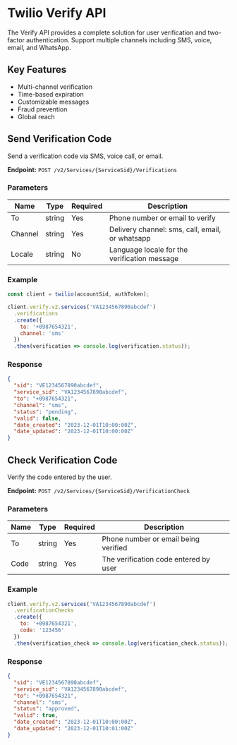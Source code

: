 # Twilio Verify API

The Verify API provides a complete solution for user verification and two-factor authentication. Support multiple channels including SMS, voice, email, and WhatsApp.

## Key Features
- Multi-channel verification
- Time-based expiration
- Customizable messages
- Fraud prevention
- Global reach

## Send Verification Code

Send a verification code via SMS, voice call, or email.

**Endpoint:** `POST /v2/Services/{ServiceSid}/Verifications`

### Parameters

| Name | Type | Required | Description |
|------|------|----------|-------------|
| To | string | Yes | Phone number or email to verify |
| Channel | string | Yes | Delivery channel: sms, call, email, or whatsapp |
| Locale | string | No | Language locale for the verification message |

### Example

```javascript
const client = twilio(accountSid, authToken);

client.verify.v2.services('VA1234567890abcdef')
  .verifications
  .create({
    to: '+0987654321',
    channel: 'sms'
  })
  .then(verification => console.log(verification.status));
```

### Response

```json
{
  "sid": "VE1234567890abcdef",
  "service_sid": "VA1234567890abcdef",
  "to": "+0987654321",
  "channel": "sms",
  "status": "pending",
  "valid": false,
  "date_created": "2023-12-01T10:00:00Z",
  "date_updated": "2023-12-01T10:00:00Z"
}
```

## Check Verification Code

Verify the code entered by the user.

**Endpoint:** `POST /v2/Services/{ServiceSid}/VerificationCheck`

### Parameters

| Name | Type | Required | Description |
|------|------|----------|-------------|
| To | string | Yes | Phone number or email being verified |
| Code | string | Yes | The verification code entered by user |

### Example

```javascript
client.verify.v2.services('VA1234567890abcdef')
  .verificationChecks
  .create({
    to: '+0987654321',
    code: '123456'
  })
  .then(verification_check => console.log(verification_check.status));
```

### Response

```json
{
  "sid": "VE1234567890abcdef",
  "service_sid": "VA1234567890abcdef",
  "to": "+0987654321",
  "channel": "sms",
  "status": "approved",
  "valid": true,
  "date_created": "2023-12-01T10:00:00Z",
  "date_updated": "2023-12-01T10:01:00Z"
}
```

